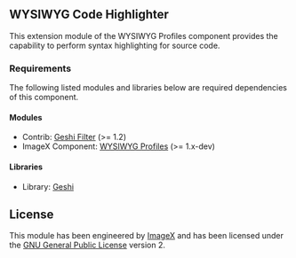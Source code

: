 ## WYSIWYG Code Highlighter

This extension module of the WYSIWYG Profiles component provides the capability to perform syntax highlighting for source code.

### Requirements

The following listed modules and libraries below are required dependencies of this component.

#### Modules

* Contrib: [Geshi Filter](http://drupal.org/project/geshifilter) (>= 1.2)
* ImageX Component: [WYSIWYG Profiles](http://github.com/imagex/imagex_wysiwyg_profiles) (>= 1.x-dev)

#### Libraries

* Library: [Geshi](http://sourceforge.net/projects/geshi)

## License

This module has been engineered by [ImageX](http://www.imagexmedia.com) and has been licensed under the [GNU General Public License](http://www.gnu.org/licenses/gpl-2.0.html) version 2.